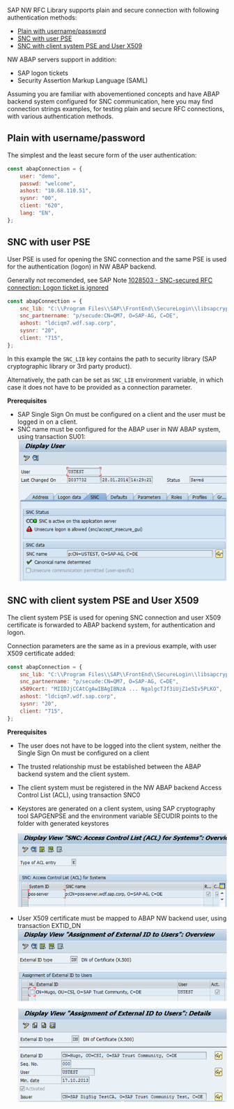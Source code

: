 SAP NW RFC Library supports plain and secure connection with following authentication methods:

- [Plain with username/password](#plain-with-usernamepassword)
- [SNC with user PSE](#snc-with-user-pse)
- [SNC with client system PSE and User X509](#snc-with-client-system-pse-and-user-x509)

NW ABAP servers support in addition:

-  SAP logon tickets
-  Security Assertion Markup Language (SAML)

Assuming you are familiar with abovementioned concepts and have ABAP backend system configured for SNC communication, here you may find connection strings examples, for testing plain and secure RFC connections, with various authentication methods.

## Plain with username/password

The simplest and the least secure form of the user authentication:

```javascript
const abapConnection = {
    user: "demo",
    passwd: "welcome",
    ashost: "10.68.110.51",
    sysnr: "00",
    client: "620",
    lang: "EN",
};
```

## SNC with user PSE

User PSE is used for opening the SNC connection and the same PSE is used for the authentication (logon) in NW ABAP backend.

Generally not recomended, see SAP Note [1028503 - SNC-secured RFC connection: Logon ticket is ignored](https://launchpad.support.sap.com/#/notes/1028503)

```javascript
const abapConnection = {
    snc_lib: "C:\\Program Files\\SAP\\FrontEnd\\SecureLogin\\libsapcrypto.dll",
    snc_partnername: "p/secude:CN=QM7, O=SAP-AG, C=DE",
    ashost: "ldciqm7.wdf.sap.corp",
    sysnr: "20",
    client: "715",
};
```

In this example the `SNC_LIB` key contains the path to security library (SAP cryptographic library or 3rd party product).

Alternatively, the path can be set as `SNC_LIB` environment variable, in which case it does not have to be provided as a connection parameter.

**Prerequisites**

-  SAP Single Sign On must be configured on a client and the user must be logged in on a client.
-  SNC name must be configured for the ABAP user in NW ABAP system, using transaction SU01:
   ![](assets/SU01-SNC.png)

## SNC with client system PSE and User X509

The client system PSE is used for opening SNC connection and user X509 certificate is forwarded to ABAP backend system, for authentication and logon.

Connection parameters are the same as in a previous example, with user X509 certificate added:

```javascript
const abapConnection = {
    snc_lib: "C:\\Program Files\\SAP\\FrontEnd\\SecureLogin\\libsapcrypto.dll",
    snc_partnername: "p/secude:CN=QM7, O=SAP-AG, C=DE",
    x509cert: "MIIDJjCCAtCgAwIBAgIBNzA ... NgalgcTJf3iUjZ1e5Iv5PLKO",
    ashost: "ldciqm7.wdf.sap.corp",
    sysnr: "20",
    client: "715",
};
```

**Prerequisites**

-  The user does not have to be logged into the client system, neither the Single Sign On must be configured on a client
-  The trusted relationship must be established between the ABAP backend system and the client system.
-  The client system must be registered in the NW ABAP backend Access Control List (ACL), using transaction SNC0
-  Keystores are generated on a client system, using SAP cryptography tool SAPGENPSE and the environment variable SECUDIR points to the folder with generated keystores

    ![](assets/SNC0-1.png)

-  User X509 certificate must be mapped to ABAP NW backend user, using transaction EXTID_DN
    ![](assets/EXTID_DN-1.png)

    ![](assets/EXTID_DN-2.png)
